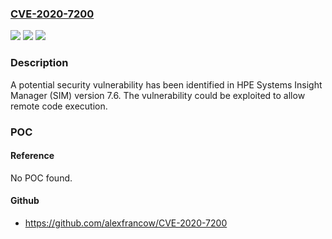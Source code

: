 ### [CVE-2020-7200](https://cve.mitre.org/cgi-bin/cvename.cgi?name=CVE-2020-7200)
![](https://img.shields.io/static/v1?label=Product&message=HPE%20Systems%20Insight%20Manager%20(SIM)&color=blue)
![](https://img.shields.io/static/v1?label=Version&message=n%2Fa&color=blue)
![](https://img.shields.io/static/v1?label=Vulnerability&message=remote%20code%20execution&color=brighgreen)

### Description

A potential security vulnerability has been identified in HPE Systems Insight Manager (SIM) version 7.6. The vulnerability could be exploited to allow remote code execution.

### POC

#### Reference
No POC found.

#### Github
- https://github.com/alexfrancow/CVE-2020-7200

